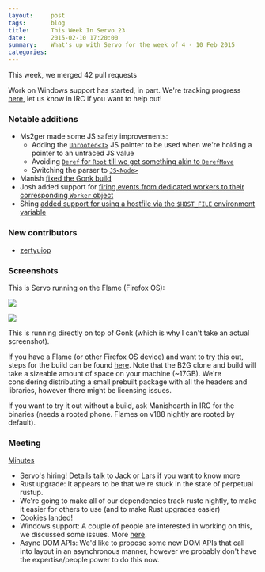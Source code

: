 ```yaml
---
layout:     post
tags:       blog
title:      This Week In Servo 23
date:       2015-02-10 17:20:00
summary:    What's up with Servo for the week of 4 - 10 Feb 2015
categories: 
---
```


This week, we merged 42 pull requests

Work on Windows support has started, in part. We're tracking progress [here](https://github.com/servo/servo/issues/1908#issuecomment-73711409), let us know in IRC if you want to help out!

### Notable additions
 - Ms2ger made some JS safety improvements:
   - Adding the [`Unrooted<T>`](https://github.com/servo/servo/pull/4836) JS pointer to be used when we're holding a pointer to an untraced JS value
   - Avoiding [`Deref` for `Root` till we get something akin to `DerefMove`](https://github.com/servo/servo/pull/4850)
   - Switching the parser to [`JS<Node>`](https://github.com/servo/servo/pull/4818)
 - Manish [fixed the Gonk build](https://github.com/servo/servo/pull/4864)
 - Josh added support for [firing events from dedicated workers to their corresponding `Worker` object](https://github.com/servo/servo/pull/4854)
 - Shing [added support for using a hostfile via the `$HOST_FILE` environment variable](https://github.com/servo/servo/pull/4702)

### New contributors

 - [zertyuiop](https://github.com/zertyuiop)


### Screenshots

This is Servo running on the Flame (Firefox OS):

![](https://pbs.twimg.com/media/B9biIRSCUAA96ti.jpg)

![](https://pbs.twimg.com/media/B9biH-yCUAAPkuL.jpg)

This is running directly on top of Gonk (which is why I can't take an actual screenshot).

If you have a Flame (or other Firefox OS device) and want to try this out, steps for the build can be found [here](https://github.com/servo/servo/pull/4864). Note that the B2G clone and build will take a sizeable amount of space on your machine (~17GB). We're considering distributing a small prebuilt package with all the headers and libraries, however there might be licensing issues.

If you want to try it out without a build, ask Manishearth in IRC for the binaries (needs a rooted phone. Flames on v188 nightly are rooted by default).

### Meeting

[Minutes](https://github.com/servo/servo/wiki/Meeting-2015-02-09)

 - Servo's hiring! [Details](https://etherpad.mozilla.org/iiCg0nahOa) talk to Jack or Lars if you want to know more
 - Rust upgrade: It appears to be that we're stuck in the state of perpetual rustup.
 - We're going to make all of our dependencies track rustc nightly, to make it easier for others to use (and to make Rust upgrades easier)
 - Cookies landed!
 - Windows support: A couple of people are interested in working on this, we discussed some issues. More [here](https://github.com/servo/servo/issues/1908#issuecomment-73711409).
 - Async DOM APIs: We'd like to propose some new DOM APIs that call into layout in an asynchronous manner, however we probably don't have the expertise/people power to do this now.
